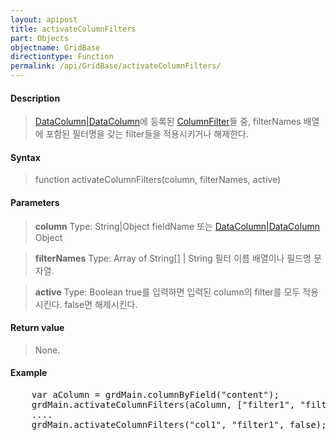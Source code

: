 ```yaml
---
layout: apipost
title: activateColumnFilters
part: Objects
objectname: GridBase
directiontype: Function
permalink: /api/GridBase/activateColumnFilters/
---
```



#### Description

> [DataColumn\|DataColumn](/api/GridBase/)에 등록된 [ColumnFilter](/api/GridBase/)들 중, filterNames 배열에 포함된 필터명을 갖는 filter들을 적용시키거나 해제한다.

#### Syntax

> function activateColumnFilters(column, filterNames, active)

#### Parameters

> **column**
> Type: String\|Object
> fieldName 또는 [DataColumn\|DataColumn](/api/GridBase/) Object

> **filterNames**
> Type: Array of String[] \| String
> 필터 이름 배열이나 필드명 문자열.

> **active**
> Type: Boolean
> true를 입력하면 입력된 column의 filter를 모두 적용시킨다. false면 해제시킨다.

#### Return value

> None.

#### Example

<pre class="prettyprint">
    var aColumn = grdMain.columnByField("content");
    grdMain.activateColumnFilters(aColumn, ["filter1", "filter2", "filter3"], true);
    ....
    grdMain.activateColumnFilters("col1", "filter1", false);
</pre>

